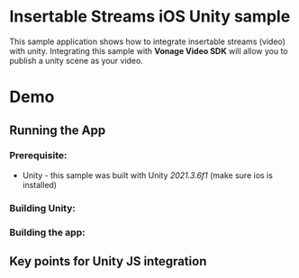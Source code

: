 # Insertable Streams iOS Unity sample
This sample application shows how to integrate insertable streams (video) with unity.
Integrating this sample with **Vonage Video SDK** will allow you to publish a unity scene as your video. 

# Demo

## Running the App

### Prerequisite:
 - Unity - this sample was built with Unity *2021.3.6f1* (make sure ios is installed)

### Building Unity:


	
### Building the app:


## Key points for Unity JS integration

